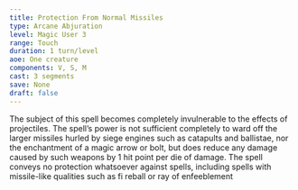 ```yaml
---
title: Protection From Normal Missiles
type: Arcane Abjuration
level: Magic User 3
range: Touch
duration: 1 turn/level
aoe: One creature
components: V, S, M
cast: 3 segments
save: None
draft: false
---
```


The subject of this spell becomes completely invulnerable to the effects of projectiles. The spell’s power is not sufficient completely to ward off the larger missiles hurled by siege engines such as catapults and ballistae, nor the enchantment of a magic arrow or bolt, but does reduce any damage caused by such weapons by 1 hit point per die of damage. The spell conveys no protection whatsoever against spells, including spells with missile-like qualities such as fi reball or ray of enfeeblement
